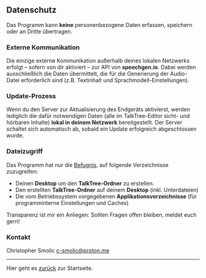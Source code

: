 ## Datenschutz

Das Programm kann **keine** personenbezogene Daten erfassen, speichern oder an Dritte übertragen.

### Externe Kommunikation

Die einzige externe Kommunikation außerhalb deines lokalen Netzwerks erfolgt – sofern von dir aktiviert – zur API von **speechgen.io**. Dabei werden ausschließlich die Daten übermittelt, die für die Generierung der Audio-Datei erforderlich sind (z.B. Textinhalt und Sprachmodell-Einstellungen).

### Update-Prozess

Wenn du den Server zur Aktualisierung des Endgeräts aktivierst, werden lediglich die dafür notwendigen Daten (alle im TalkTree-Editor sicht- und hörbaren Inhalte) **lokal in deinem Netzwerk** bereitgestellt. Der Server schaltet sich automatisch ab, sobald ein Update erfolgreich abgeschlossen wurde.

### Dateizugriff

Das Programm hat nur die [Befugnis](https://github.com/c-smo/TalkTree-Edit/blob/main/TalkTree_Edit/src-tauri/capabilities/default.json), auf folgende Verzeichnisse zuzugreifen:

- Deinen **Desktop** um den **TalkTree-Ordner** zu erstellen.
- Den erstellten **TalkTree-Ordner** auf deinem **Desktop** (inkl. Unterdateien)
- Die vom Betriebssystem vorgegebenen **Applikationsverzeichnisse** (für programminterne Einstellungen und Caches)

Transparenz ist mir ein Anliegen: Sollten Fragen offen bleiben, meldet euch gern!

### Kontakt

Christopher Smolic
c-smolic@proton.me

---

Hier geht es [zurück](https://github.com/c-smo/TalkTree-Edit?tab=readme-ov-file#datenschutz) zur Startseite.
